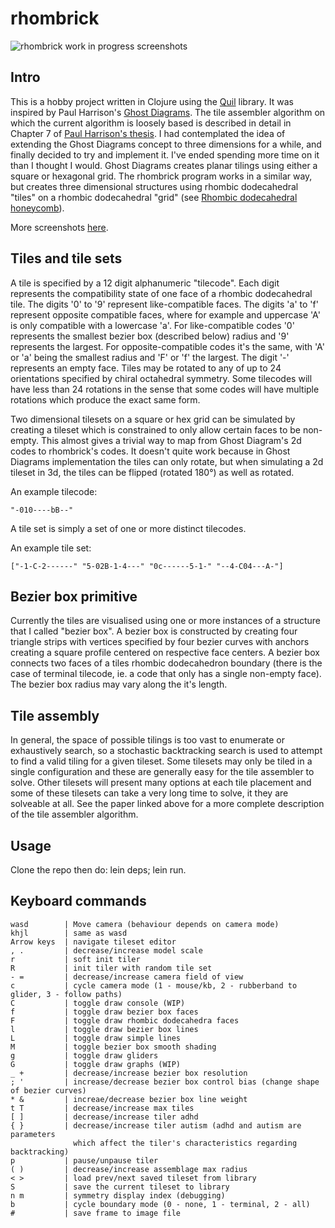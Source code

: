 # rhombrick
<img src="http://xanthus.zapto.org/rhombrick-screens.jpg" title="rhombrick work in progress screenshots" />

## Intro
This is a hobby project written in Clojure using the [Quil](https://github.com/quil/quil) library. It was inspired by Paul Harrison's [Ghost Diagrams](http://www.logarithmic.net/pfh/ghost-diagrams). The tile assembler algorithm on which the current algorithm is loosely based is described in detail in Chapter 7 of [Paul Harrison's thesis](http://www.logarithmic.net/pfh/thesis). I had contemplated the idea of extending the Ghost Diagrams concept to three dimensions for a while, and finally decided to try and implement it. I've ended spending more time on it than I thought I would. Ghost Diagrams creates planar tilings using either a square or hexagonal grid. The rhombrick program works in a similar way, but creates three dimensional structures using rhombic dodecahedral "tiles" on a rhombic dodecahedral "grid" (see [Rhombic dodecahedral honeycomb](http://en.wikipedia.org/wiki/Rhombic_dodecahedral_honeycomb)).

More screenshots [here](http://combinatorial.org/rhombrick/).

## Tiles and tile sets
A tile is specified by a 12 digit alphanumeric "tilecode". Each digit represents the compatibility state of one face of a rhombic dodecahedral tile. The digits '0' to '9' represent like-compatible faces. The digits 'a' to 'f' represent opposite compatible faces, where for example and uppercase 'A' is only compatible with a lowercase 'a'. For like-compatible codes '0' represents the smallest bezier box (described below) radius and '9' represents the largest. For opposite-compatible codes it's the same, with 'A' or 'a' being the smallest radius and 'F' or 'f' the largest. The digit '-' represents an empty face.
Tiles may be rotated to any of up to 24 orientations specified by chiral octahedral symmetry. Some tilecodes will have less than 24 rotations in the sense that some codes will have multiple rotations which produce the exact same form.

Two dimensional tilesets on a square or hex grid can be simulated by creating a tileset which is constrained to only allow certain faces to be non-empty. This almost gives a trivial way to map from Ghost Diagram's 2d codes to rhombrick's codes. It doesn't quite work because in Ghost Diagrams implementation the tiles can only rotate, but when simulating a 2d tileset in 3d, the tiles can be flipped (rotated 180°) as well as rotated.


An example tilecode: 
```
"-010----bB--"
```

A tile set is simply a set of one or more distinct tilecodes.

An example tile set:
```
["-1-C-2------" "5-02B-1-4---" "0c------5-1-" "--4-C04---A-"]
```

## Bezier box primitive
Currently the tiles are visualised using one or more instances of a structure that I called "bezier box". A bezier box is constructed by creating four triangle strips with vertices specified by four bezier curves with anchors creating a square profile centered on respective face centers. A bezier box connects two faces of a tiles rhombic dodecahedron boundary (there is the case of terminal tilecode, ie. a code that only has a single non-empty face). The bezier box radius may vary along the it's length.

## Tile assembly
In general, the space of possible tilings is too vast to enumerate or exhaustively search, so a stochastic backtracking search is used to attempt to find a valid tiling for a given tileset. Some tilesets may only be tiled in a single configuration and these are generally easy for the tile assembler to solve. Other tilesets will present many options at each tile placement and some of these tilesets can take a very long time to solve, it they are solveable at all.
See the paper linked above for a more complete description of the tile assembler algorithm. 

## Usage
Clone the repo then do: lein deps; lein run.

## Keyboard commands
```
wasd        | Move camera (behaviour depends on camera mode)
khjl        | same as wasd
Arrow keys  | navigate tileset editor
, .         | decrease/increase model scale 
r           | soft init tiler
R           | init tiler with random tile set
- =         | decrease/increase camera field of view
c           | cycle camera mode (1 - mouse/kb, 2 - rubberband to glider, 3 - follow paths)
C           | toggle draw console (WIP)
f           | toggle draw bezier box faces
F           | toggle draw rhombic dodecahedra faces
l           | toggle draw bezier box lines
L           | toggle draw simple lines
M           | toggle bezier box smooth shading
g           | toggle draw gliders
G           | toggle draw graphs (WIP)
_ +         | decrease/increase bezier box resolution
; '         | increase/decrease bezier box control bias (change shape of bezier curves)
* &         | increae/decrease bezier box line weight
t T         | decrease/increase max tiles
[ ]         | decrease/increase tiler adhd
{ }         | decrease/increase tiler autism (adhd and autism are parameters
              which affect the tiler's characteristics regarding backtracking)
p           | pause/unpause tiler
( )         | decrease/increase assemblage max radius
< >         | load prev/next saved tileset from library
S           | save the current tileset to library
n m         | symmetry display index (debugging)
b           | cycle boundary mode (0 - none, 1 - terminal, 2 - all)
#           | save frame to image file
```

